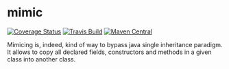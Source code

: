 mimic  
=====
[![Coverage Status](https://img.shields.io/coveralls/stephanenicolas/mimic.svg)](https://coveralls.io/r/stephanenicolas/mimic?branch=master)
[![Travis Build](https://travis-ci.org/stephanenicolas/mimic.svg?branch=master)](https://travis-ci.org/stephanenicolas/mimic)
[![Maven Central](https://maven-badges.herokuapp.com/maven-central/com.github.stephanenicolas.mimic/mimic/badge.svg)](https://maven-badges.herokuapp.com/maven-central/com.github.stephanenicolas.mimic/mimic)


Mimicing is, indeed, kind of way to bypass java  single inheritance paradigm. It allows to copy all declared fields,  constructors and methods in a given class into another class.


